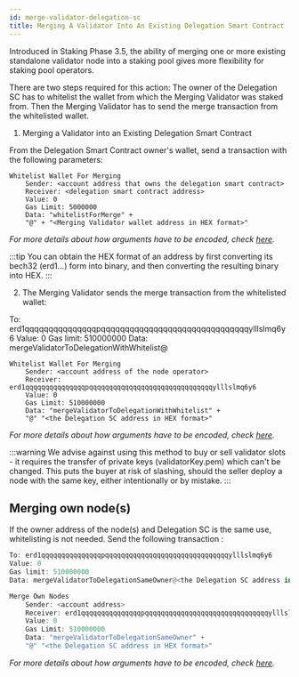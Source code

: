 ```yaml
---
id: merge-validator-delegation-sc
title: Merging A Validator Into An Existing Delegation Smart Contract
---
```


Introduced in Staking Phase 3.5, the ability of merging one or more existing standalone validator node into a staking pool gives more flexibility for staking pool operators.

There are two steps required for this action: The owner of the Delegation SC has to whitelist the wallet from which the Merging Validator was staked from. Then the Merging Validator has to send the merge transaction from the whitelisted wallet.

1. Merging a Validator into an Existing Delegation Smart Contract

From the Delegation Smart Contract owner's wallet, send a transaction with the following parameters:

```
Whitelist Wallet For Merging
    Sender: <account address that owns the delegation smart contract>
    Receiver: <delegation smart contract address>
    Value: 0
    Gas Limit: 5000000
    Data: "whitelistForMerge" +
    "@" + "<Merging Validator wallet address in HEX format>"
```
*For more details about how arguments have to be encoded, check [here](/developers/sc-calls-format).*

:::tip
You can obtain the HEX format of an address by first converting its bech32 (erd1...) form into binary, and then converting the resulting binary into HEX.
:::

2. The Merging Validator sends the merge transaction from the whitelisted wallet:

To: erd1qqqqqqqqqqqqqqqpqqqqqqqqqqqqqqqqqqqqqqqqqqqqqqqylllslmq6y6
Value: 0
Gas limit: 510000000
Data: mergeValidatorToDelegationWithWhitelist@<the Delegation SC address in HEX format>

```
Whitelist Wallet For Merging
    Sender: <account address of the node operator>
    Receiver: erd1qqqqqqqqqqqqqqqpqqqqqqqqqqqqqqqqqqqqqqqqqqqqqqqylllslmq6y6
    Value: 0
    Gas Limit: 510000000
    Data: "mergeValidatorToDelegationWithWhitelist" +
    "@" "<the Delegation SC address in HEX format>"
```
*For more details about how arguments have to be encoded, check [here](/developers/sc-calls-format).*

:::warning
We advise against using this method to buy or sell validator slots - it requires the transfer of private keys (validatorKey.pem) which can't be changed. This puts the buyer at risk of slashing, should the seller deploy a node with the same key, either intentionally or by mistake.
:::

## **Merging own node(s)**

If the owner address of the node(s) and Delegation SC is the same use, whitelisting is not needed.
Send the following transaction :

```rust
To: erd1qqqqqqqqqqqqqqqpqqqqqqqqqqqqqqqqqqqqqqqqqqqqqqqylllslmq6y6
Value: 0
Gas limit: 510000000
Data: mergeValidatorToDelegationSameOwner@<the Delegation SC address in HEX format>
```

```rust
Merge Own Nodes
    Sender: <account address>
    Receiver: erd1qqqqqqqqqqqqqqqpqqqqqqqqqqqqqqqqqqqqqqqqqqqqqqqylllslmq6y6
    Value: 0
    Gas Limit: 510000000
    Data: "mergeValidatorToDelegationSameOwner" +
    "@" "<the Delegation SC address in HEX format>"
```

_For more details about how arguments have to be encoded, check [here](/developers/sc-calls-format)._
